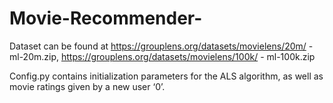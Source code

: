 # Movie-Recommender-

Dataset can be found at https://grouplens.org/datasets/movielens/20m/ - ml-20m.zip,
                        https://grouplens.org/datasets/movielens/100k/ - ml-100k.zip

Config.py contains initialization parameters for the ALS algorithm, as well as movie ratings given by a new user ‘0’.

